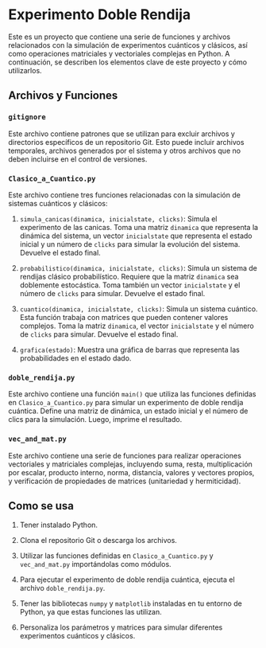 # Experimento Doble Rendija

Este es un proyecto que contiene una serie de funciones y archivos relacionados con la simulación de experimentos cuánticos y clásicos, así como operaciones matriciales y vectoriales complejas en Python. A continuación, se describen los elementos clave de este proyecto y cómo utilizarlos.

## Archivos y Funciones

### `gitignore`

Este archivo contiene patrones que se utilizan para excluir archivos y directorios específicos de un repositorio Git. Esto puede incluir archivos temporales, archivos generados por el sistema y otros archivos que no deben incluirse en el control de versiones.

### `Clasico_a_Cuantico.py`

Este archivo contiene tres funciones relacionadas con la simulación de sistemas cuánticos y clásicos:

1. `simula_canicas(dinamica, inicialstate, clicks)`: Simula el experimento de las canicas. Toma una matriz `dinamica` que representa la dinámica del sistema, un vector `inicialstate` que representa el estado inicial y un número de `clicks` para simular la evolución del sistema. Devuelve el estado final.

2. `probabilistico(dinamica, inicialstate, clicks)`: Simula un sistema de rendijas clásico probabilístico. Requiere que la matriz `dinamica` sea doblemente estocástica. Toma también un vector `inicialstate` y el número de `clicks` para simular. Devuelve el estado final.

3. `cuantico(dinamica, inicialstate, clicks)`: Simula un sistema cuántico. Esta función trabaja con matrices que pueden contener valores complejos. Toma la matriz `dinamica`, el vector `inicialstate` y el número de `clicks` para simular. Devuelve el estado final.

4. `grafica(estado)`: Muestra una gráfica de barras que representa las probabilidades en el estado dado.

### `doble_rendija.py`

Este archivo contiene una función `main()` que utiliza las funciones definidas en `Clasico_a_Cuantico.py` para simular un experimento de doble rendija cuántica. Define una matriz de dinámica, un estado inicial y el número de clics para la simulación. Luego, imprime el resultado.

### `vec_and_mat.py`

Este archivo contiene una serie de funciones para realizar operaciones vectoriales y matriciales complejas, incluyendo suma, resta, multiplicación por escalar, producto interno, norma, distancia, valores y vectores propios, y verificación de propiedades de matrices (unitariedad y hermiticidad).

## Como se usa

1. Tener instalado Python.

2. Clona el repositorio Git o descarga los archivos.

3. Utilizar las funciones definidas en `Clasico_a_Cuantico.py` y `vec_and_mat.py` importándolas como módulos.

4. Para ejecutar el experimento de doble rendija cuántica, ejecuta el archivo `doble_rendija.py`.

5. Tener las bibliotecas `numpy` y `matplotlib` instaladas en tu entorno de Python, ya que estas funciones las utilizan.

6. Personaliza los parámetros y matrices para simular diferentes experimentos cuánticos y clásicos.

